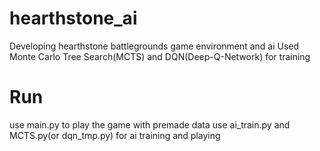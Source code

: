# hearthstone_ai
Developing hearthstone battlegrounds game environment and ai
Used Monte Carlo Tree Search(MCTS) and DQN(Deep-Q-Network) for training

# Run
use main.py to play the game with premade data
use ai_train.py and MCTS.py(or dqn_tmp.py) for ai training and playing